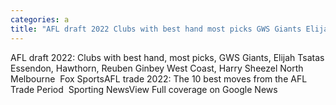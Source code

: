 ```yaml
---
categories: a
title: "AFL draft 2022 Clubs with best hand most picks GWS Giants Elijah Tsatas Essendon Hawthorn Reuben Ginbey West Coast Harry Sheezel North Melbourne  Fox Sports"
---
```

AFL draft 2022: Clubs with best hand, most picks, GWS Giants, Elijah Tsatas Essendon, Hawthorn, Reuben Ginbey West Coast, Harry Sheezel North Melbourne&nbsp;&nbsp;Fox SportsAFL trade 2022: The 10 best moves from the AFL Trade Period&nbsp;&nbsp;Sporting NewsView Full coverage on Google News